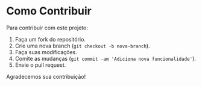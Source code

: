 # Como Contribuir

Para contribuir com este projeto:
1. Faça um fork do repositório.
2. Crie uma nova branch (`git checkout -b nova-branch`).
3. Faça suas modificações.
4. Comite as mudanças (`git commit -am 'Adiciona nova funcionalidade'`).
5. Envie o pull request.

Agradecemos sua contribuição!
